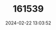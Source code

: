 ---
title: "161539"
category: "Hemigaleus australiensis"
draft: false
date: 2024-02-22 13:03:52
languages:
  English: ["Australian Weasel Shark"]
---